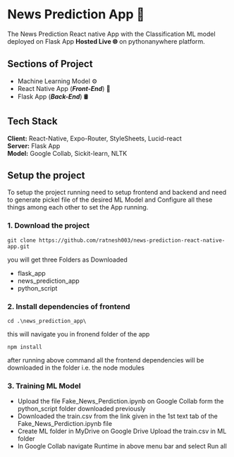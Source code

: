 
# News Prediction App 📰

The News Prediction React native App with the Classification ML model deployed on Flask App **Hosted Live 🌐** on pythonanywhere platform.
## Sections of Project

- Machine Learning Model ⚙️
- React Native App (**_Front-End_**) 📱
- Flask App (**_Back-End_**) 🛢️
## Tech Stack

**Client:** React-Native, Expo-Router, StyleSheets, Lucid-react \
**Server:** Flask App \
**Model:** Google Collab, Sickit-learn, NLTK 

## Setup the project

To setup the project running need to setup frontend and backend and need to generate pickel file of the desired ML Model and Configure all these things among each other to set the App running.

### 1. Download the project

```
git clone https://github.com/ratnesh003/news-prediction-react-native-app.git 
```
you will get three Folders as Downloaded
- flask_app
- news_prediction_app
- python_script

### 2. Install dependencies of frontend
```
cd .\news_prediction_app\
```
this will navigate you in fronend folder of the app
```
npm install
```
after running above command all the frontend dependencies will be downloaded in the folder i.e. the node modules

### 3. Training ML Model

- Upload the file Fake_News_Perdiction.ipynb on Google Collab form the python_script folder downloaded previously
- Downloaded the train.csv from the link given in the 1st text tab of the Fake_News_Perdiction.ipynb file
- Create ML folder in MyDrive on Google Drive Upload the train.csv in ML folder
- In Google Collab navigate Runtime in above menu bar and select Run all